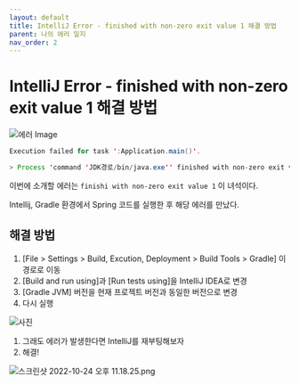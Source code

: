 ```yaml
---
layout: default
title: IntelliJ Error - finished with non-zero exit value 1 해결 방법
parent: 나의 에러 일지
nav_order: 2
---
```


# **IntelliJ Error - finished with non-zero exit value 1 해결 방법**

![에러 Image](https://s3.us-west-2.amazonaws.com/secure.notion-static.com/fcb9887b-76c7-4641-bd2b-d19e5220fb3f/%E1%84%89%E1%85%B3%E1%84%8F%E1%85%B3%E1%84%85%E1%85%B5%E1%86%AB%E1%84%89%E1%85%A3%E1%86%BA_2022-10-25_%E1%84%8B%E1%85%A9%E1%84%92%E1%85%AE_3.04.26.png?X-Amz-Algorithm=AWS4-HMAC-SHA256&X-Amz-Content-Sha256=UNSIGNED-PAYLOAD&X-Amz-Credential=AKIAT73L2G45EIPT3X45%2F20221025%2Fus-west-2%2Fs3%2Faws4_request&X-Amz-Date=20221025T072335Z&X-Amz-Expires=86400&X-Amz-Signature=35d62beb3ca4b333e2c7ef53b97a00188d452c81ef7a5b57b6a29a7c426c5767&X-Amz-SignedHeaders=host&response-content-disposition=filename%20%3D%22%25E1%2584%2589%25E1%2585%25B3%25E1%2584%258F%25E1%2585%25B3%25E1%2584%2585%25E1%2585%25B5%25E1%2586%25AB%25E1%2584%2589%25E1%2585%25A3%25E1%2586%25BA%25202022-10-25%2520%25E1%2584%258B%25E1%2585%25A9%25E1%2584%2592%25E1%2585%25AE%25203.04.26.png%22&x-id=GetObject)

```java
Execution failed for task ':Application.main()'.

> Process 'command 'JDK경로/bin/java.exe'' finished with non-zero exit value 1
```

이번에 소개할 에러는 `finishi with non-zero exit value 1`  이 녀석이다.

Intellij, Gradle 환경에서 Spring 코드를 실행한 후 해당 에러를 만났다.

## 해결 방법

1. [File > Settings > Build, Excution, Deployment > Build Tools > Gradle] 이 경로로 이동
2. [Build and run using]과 [Run tests using]을 IntelliJ IDEA로 변경
3. [Gradle JVM] 버전을 현재 프로젝트 버전과 동일한 버전으로 변경
4. 다시 실행

![사진](https://s3.us-west-2.amazonaws.com/secure.notion-static.com/ff82af70-e792-4ca0-9f66-230a2ab52cbb/%E1%84%89%E1%85%B3%E1%84%8F%E1%85%B3%E1%84%85%E1%85%B5%E1%86%AB%E1%84%89%E1%85%A3%E1%86%BA_2022-10-24_%E1%84%8B%E1%85%A9%E1%84%92%E1%85%AE_10.54.03.png?X-Amz-Algorithm=AWS4-HMAC-SHA256&X-Amz-Content-Sha256=UNSIGNED-PAYLOAD&X-Amz-Credential=AKIAT73L2G45EIPT3X45%2F20221024%2Fus-west-2%2Fs3%2Faws4_request&X-Amz-Date=20221024T142434Z&X-Amz-Expires=86400&X-Amz-Signature=37193993bc48a32f2cfc90a1889bb374014b85076197a97d2b471350d20adfa9&X-Amz-SignedHeaders=host&response-content-disposition=filename%20%3D%22%25E1%2584%2589%25E1%2585%25B3%25E1%2584%258F%25E1%2585%25B3%25E1%2584%2585%25E1%2585%25B5%25E1%2586%25AB%25E1%2584%2589%25E1%2585%25A3%25E1%2586%25BA%25202022-10-24%2520%25E1%2584%258B%25E1%2585%25A9%25E1%2584%2592%25E1%2585%25AE%252010.54.03.png%22&x-id=GetObject)

1. 그래도 에러가 발생한다면 IntelliJ를 재부팅해보자
2. 해결!

![스크린샷 2022-10-24 오후 11.18.25.png](https://s3.us-west-2.amazonaws.com/secure.notion-static.com/e9d842c1-0750-466f-be63-1f664ee3a2ba/%E1%84%89%E1%85%B3%E1%84%8F%E1%85%B3%E1%84%85%E1%85%B5%E1%86%AB%E1%84%89%E1%85%A3%E1%86%BA_2022-10-24_%E1%84%8B%E1%85%A9%E1%84%92%E1%85%AE_11.18.25.png?X-Amz-Algorithm=AWS4-HMAC-SHA256&X-Amz-Content-Sha256=UNSIGNED-PAYLOAD&X-Amz-Credential=AKIAT73L2G45EIPT3X45%2F20221024%2Fus-west-2%2Fs3%2Faws4_request&X-Amz-Date=20221024T142513Z&X-Amz-Expires=86400&X-Amz-Signature=dfbb6a1900d262d90398051d87abf28a055477e6756f61f8a9ecfc59cf5cab92&X-Amz-SignedHeaders=host&response-content-disposition=filename%20%3D%22%25E1%2584%2589%25E1%2585%25B3%25E1%2584%258F%25E1%2585%25B3%25E1%2584%2585%25E1%2585%25B5%25E1%2586%25AB%25E1%2584%2589%25E1%2585%25A3%25E1%2586%25BA%25202022-10-24%2520%25E1%2584%258B%25E1%2585%25A9%25E1%2584%2592%25E1%2585%25AE%252011.18.25.png%22&x-id=GetObject)